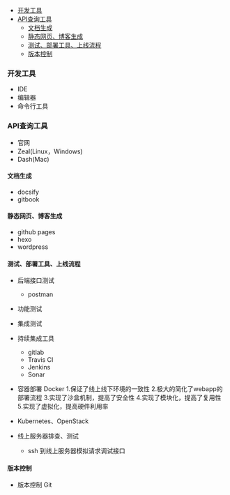 
<!-- vim-markdown-toc GFM -->

- [开发工具](#开发工具)
- [API查询工具](#api查询工具)
  - [文档生成](#文档生成)
  - [静态网页、博客生成](#静态网页博客生成)
  - [测试、部署工具、上线流程](#测试部署工具上线流程)
  - [版本控制](#版本控制)

<!-- vim-markdown-toc -->




### 开发工具
- IDE
- 编辑器
- 命令行工具


### API查询工具
- 官网
- Zeal(Linux，Windows)
- Dash(Mac)


#### 文档生成
- docsify
- gitbook


#### 静态网页、博客生成
- github pages
- hexo
- wordpress


#### 测试、部署工具、上线流程
- 后端接口测试
  - postman

- 功能测试

- 集成测试

- 持续集成工具
  - gitlab
  - Travis CI
  - Jenkins
  - Sonar

- 容器部署 Docker
  1.保证了线上线下环境的一致性
  2.极大的简化了webapp的部署流程
  3.实现了沙盒机制，提高了安全性
  4.实现了模块化，提高了复用性
  5.实现了虚拟化，提高硬件利用率

- Kubernetes、OpenStack

- 线上服务器排查、测试
  - ssh 到线上服务器模拟请求调试接口


#### 版本控制
- 版本控制 Git

